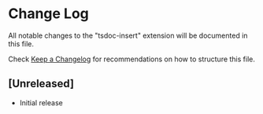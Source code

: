# Change Log

All notable changes to the "tsdoc-insert" extension will be documented in this file.

Check [Keep a Changelog](http://keepachangelog.com/) for recommendations on how to structure this file.

## [Unreleased]

- Initial release